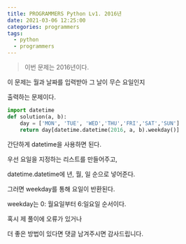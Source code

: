 ```yaml
---
title: PROGRAMMERS Python Lv1. 2016년
date: 2021-03-06 12:25:00
categories: programmers
tags:
  - python
  - programmers
---
```


>이번 문제는 2016년이다.

이 문제는 월과 날짜를 입력받아 그 날이 무슨 요일인지

출력하는 문제이다.

~~~python
import datetime
def solution(a, b):
    day = ['MON', 'TUE', 'WED','THU','FRI','SAT','SUN']
    return day[datetime.datetime(2016, a, b).weekday()]
~~~

간단하게 datetime을 사용하면 된다.

우선 요일을 지정하는 리스트를 만들어주고,

datetime.datetime에 년, 월, 일 순으로 넣어준다.

그러면 weekday를 통해 요일이 반환된다.

weekday는 0: 월요일부터 6:일요일 순서이다.


혹시 제 풀이에 오류가 있거나

더 좋은 방법이 있다면 댓글 남겨주시면 감사드립니다.
